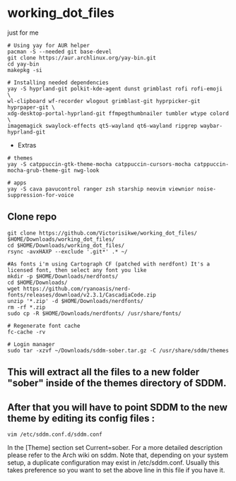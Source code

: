 # working_dot_files
just for me

```
# Using yay for AUR helper
pacman -S --needed git base-devel
git clone https://aur.archlinux.org/yay-bin.git
cd yay-bin
makepkg -si
```

```
# Installing needed dependencies
yay -S hyprland-git polkit-kde-agent dunst grimblast rofi rofi-emoji       \
wl-clipboard wf-recorder wlogout grimblast-git hyprpicker-git hyprpaper-git \
xdg-desktop-portal-hyprland-git ffmpegthumbnailer tumbler wtype colord      \
imagemagick swaylock-effects qt5-wayland qt6-wayland ripgrep waybar-hyprland-git
```

* Extras
```
# themes
yay -S catppuccin-gtk-theme-mocha catppuccin-cursors-mocha catppuccin-mocha-grub-theme-git nwg-look
```

```
# apps
yay -S cava pavucontrol ranger zsh starship neovim viewnior noise-suppression-for-voice
```

## Clone repo
```
git clone https://github.com/Victorisikwe/working_dot_files/ $HOME/Downloads/working_dot_files/
cd $HOME/Downloads/working_dot_files/
rsync -avxHAXP --exclude '.git*' .* ~/
```

```
#As fonts i'm using Cartograph CF (patched with nerdfont) It's a licensed font, then select any font you like
mkdir -p $HOME/Downloads/nerdfonts/
cd $HOME/Downloads/
wget https://github.com/ryanoasis/nerd-fonts/releases/download/v2.3.1/CascadiaCode.zip
unzip '*.zip' -d $HOME/Downloads/nerdfonts/
rm -rf *.zip
sudo cp -R $HOME/Downloads/nerdfonts/ /usr/share/fonts/
```

```
# Regenerate font cache
fc-cache -rv 
```
```
# Login manager
sudo tar -xzvf ~/Downloads/sddm-sober.tar.gz -C /usr/share/sddm/themes
```

## This will extract all the files to a new folder "sober" inside of the themes directory of SDDM.
## After that you will have to point SDDM to the new theme by editing its config files :

```
vim /etc/sddm.conf.d/sddm.conf
```

In the [Theme] section set Current=sober. For a more detailed description please refer to the Arch wiki on sddm. Note that, depending on your system setup, a duplicate configuration may exist in /etc/sddm.conf. Usually this takes preference so you want to set the above line in this file if you have it.

